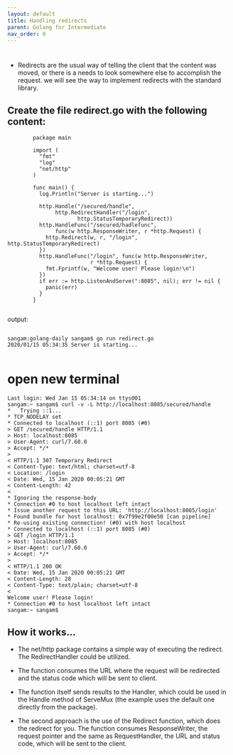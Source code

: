 ```yaml
---
layout: default
title: Handling redirects
parent: Golang for Intermediate
nav_order: 9
---
```


# 

- Redirects are the usual way of telling the client that the content was moved, or there is a needs to look somewhere else to accomplish the request. 
we will see the way to implement redirects with the standard library.


## Create the file redirect.go with the following content:

```
        package main

        import (
          "fmt"
          "log"
          "net/http"
        )

        func main() {
          log.Println("Server is starting...")

          http.Handle("/secured/handle",
               http.RedirectHandler("/login", 
                      http.StatusTemporaryRedirect))
          http.HandleFunc("/secured/hadlefunc", 
               func(w http.ResponseWriter, r *http.Request) {
            http.Redirect(w, r, "/login", http.StatusTemporaryRedirect)
          })
          http.HandleFunc("/login", func(w http.ResponseWriter,
                          r *http.Request) {
            fmt.Fprintf(w, "Welcome user! Please login!\n")
          })
          if err := http.ListenAndServe(":8085", nil); err != nil {
            panic(err)
          }
        }


```
output:
```

sangam:golang-daily sangam$ go run redirect.go
2020/01/15 05:34:35 Server is starting...


```




# open new terminal 
```
Last login: Wed Jan 15 05:34:14 on ttys001
sangam:~ sangam$ curl -v -L http://localhost:8085/secured/handle
*   Trying ::1...
* TCP_NODELAY set
* Connected to localhost (::1) port 8085 (#0)
> GET /secured/handle HTTP/1.1
> Host: localhost:8085
> User-Agent: curl/7.60.0
> Accept: */*
> 
< HTTP/1.1 307 Temporary Redirect
< Content-Type: text/html; charset=utf-8
< Location: /login
< Date: Wed, 15 Jan 2020 00:05:21 GMT
< Content-Length: 42
< 
* Ignoring the response-body
* Connection #0 to host localhost left intact
* Issue another request to this URL: 'http://localhost:8085/login'
* Found bundle for host localhost: 0x7f99e2f00e50 [can pipeline]
* Re-using existing connection! (#0) with host localhost
* Connected to localhost (::1) port 8085 (#0)
> GET /login HTTP/1.1
> Host: localhost:8085
> User-Agent: curl/7.60.0
> Accept: */*
> 
< HTTP/1.1 200 OK
< Date: Wed, 15 Jan 2020 00:05:21 GMT
< Content-Length: 28
< Content-Type: text/plain; charset=utf-8
< 
Welcome user! Please login!
* Connection #0 to host localhost left intact
sangam:~ sangam$ 

```
## How it works...

- The net/http package contains a simple way of executing the redirect. The RedirectHandler could be utilized.
- The function consumes the URL where the request will be redirected and the status code which will be sent to client. 
- The function itself sends results to the Handler, which could be used in the Handle method of ServeMux (the example uses the default one directly from the package).

- The second approach is the use of the Redirect function, which does the redirect for you. The function consumes ResponseWriter, the request pointer and the same as RequestHandler, the URL and status code, which will be sent to the client.
